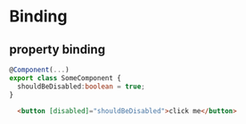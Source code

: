# Binding

## property binding

```ts
@Component(...)
export class SomeComponent {
  shouldBeDisabled:boolean = true;
}
```

```html
  <button [disabled]="shouldBeDisabled">click me</button>
```
